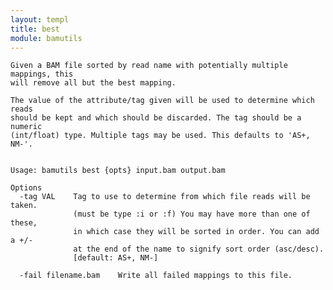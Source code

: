 ```yaml
---
layout: templ
title: best
module: bamutils
---
```

    
    Given a BAM file sorted by read name with potentially multiple mappings, this
    will remove all but the best mapping.
    
    The value of the attribute/tag given will be used to determine which reads
    should be kept and which should be discarded. The tag should be a numeric
    (int/float) type. Multiple tags may be used. This defaults to 'AS+, NM-'.
    
    
    Usage: bamutils best {opts} input.bam output.bam
    
    Options
      -tag VAL    Tag to use to determine from which file reads will be taken.
                  (must be type :i or :f) You may have more than one of these,
                  in which case they will be sorted in order. You can add a +/-
                  at the end of the name to signify sort order (asc/desc). 
                  [default: AS+, NM-]
    
      -fail filename.bam    Write all failed mappings to this file.
    
    
    
